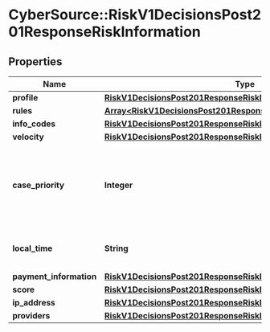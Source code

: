 # CyberSource::RiskV1DecisionsPost201ResponseRiskInformation

## Properties
Name | Type | Description | Notes
------------ | ------------- | ------------- | -------------
**profile** | [**RiskV1DecisionsPost201ResponseRiskInformationProfile**](RiskV1DecisionsPost201ResponseRiskInformationProfile.md) |  | [optional] 
**rules** | [**Array&lt;RiskV1DecisionsPost201ResponseRiskInformationRules&gt;**](RiskV1DecisionsPost201ResponseRiskInformationRules.md) |  | [optional] 
**info_codes** | [**RiskV1DecisionsPost201ResponseRiskInformationInfoCodes**](RiskV1DecisionsPost201ResponseRiskInformationInfoCodes.md) |  | [optional] 
**velocity** | [**RiskV1DecisionsPost201ResponseRiskInformationVelocity**](RiskV1DecisionsPost201ResponseRiskInformationVelocity.md) |  | [optional] 
**case_priority** | **Integer** | You receive this field only if you subscribe to the Enhanced Case Management service. For all possible values, Please refer to Simple Order API Developer Guide on [CyberSource Business Center](https://ebc2.cybersource.com/ebc2/) - Look for &#39;Reply Fields&#39;: \&quot;decisionReply_casePriority\&quot;.  | [optional] 
**local_time** | **String** | The customer&#39;s local time (hh:mm:ss), which is calculated from the transaction request time and the customer&#39;s billing address.  | [optional] 
**payment_information** | [**RiskV1DecisionsPost201ResponseRiskInformationPaymentInformation**](RiskV1DecisionsPost201ResponseRiskInformationPaymentInformation.md) |  | [optional] 
**score** | [**RiskV1DecisionsPost201ResponseRiskInformationScore**](RiskV1DecisionsPost201ResponseRiskInformationScore.md) |  | [optional] 
**ip_address** | [**RiskV1DecisionsPost201ResponseRiskInformationIpAddress**](RiskV1DecisionsPost201ResponseRiskInformationIpAddress.md) |  | [optional] 
**providers** | [**RiskV1DecisionsPost201ResponseRiskInformationProviders**](RiskV1DecisionsPost201ResponseRiskInformationProviders.md) |  | [optional] 


